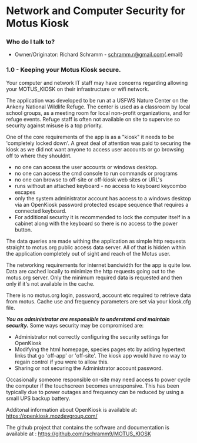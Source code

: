 # Network and Computer Security for Motus Kiosk

### Who do I talk to?

-   Owner/Originator: Richard Schramm - [schramm.r@gmail.com](mailto:schramm.r@gmail.com){.email}

### 1.0 - Keeping your Motus Kiosk secure.

Your computer and  network IT staff may have concerns regarding allowing your MOTUS_KIOSK on their infrastructure or wifi network. 

The application was developed to be run at a USFWS Nature Center on the Ankeny National Wildlife Refuge. The center is used as a classroom by local school groups, as a meeting room for local non-profit organizations, and for refuge events.
Refuge staff is often not available on site to supervise so security against misuse is a top priority.

One of the core requirements of the app is as a "kiosk" it needs to be 'completely locked down'.
A great deal of attention was paid to securing the kiosk as we did not want anyone to access user
accounts or go browsing off to where they shouldnt. 
- no one can access the user accounts or windows desktop.
- no one can access the cmd console to run commands or programs
- no one can browse to off-site or off-kiosk web sites or URL's
- runs without an attached keyboard - no access to keyboard keycombo escapes 
- only the system administrator account has access to a windows desktop via
an OpenKiosk password protected escape sequence that requires a connected
keyboard.
- For additional security it is recommended to lock the computer itself in a cabinet along with
the keyboard so there is no access to the power button. 

The data queries are made withing the application as simple http requests straight to motus.org public access data server.  All of that is hidden within the application completely out of sight and reach of the Motus user.

The networking requirements for internet bandwidth for the app is quite low. 
Data are cached locally to minimize the http requests going out to the motus.org server.
Only the minimum required data is requested and then only if it's not available in the cache.

There is no motus.org login, password, account etc required to retrieve data from motus.
Cache use and frequency parameters are set via your kiosk.cfg file.

***You as administrator are responsible to understand and maintain security.***
Some ways security may be compromised are:

- Administrator not correctly configuring the security settings for OpenKiosk
- Modifying the html homepage, species pages etc by adding hypertext links that go 'off-app' or 'off-site'. The kiosk app would have no way to regain control if you were to allow this.
-  Sharing or not securing the Administrator account password.

Occasionally someone responsible on-site may need access to power cycle the
computer if the touchscreen becomes unresponsive. This has been typically due to power
outages and frequency can be reduced by using a small UPS backup battery.

Additonal information about OpenKiosk is available at: https://openkiosk.mozdevgroup.com/

The github project that contains the software and documentation is available at :
https://github.com/rschramm9/MOTUS_KIOSK
